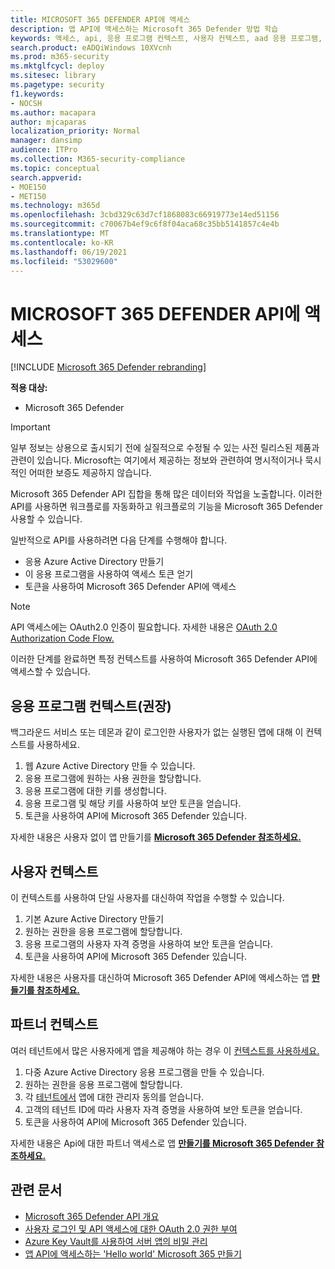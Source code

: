 ```yaml
---
title: MICROSOFT 365 DEFENDER API에 액세스
description: 앱 API에 액세스하는 Microsoft 365 Defender 방법 학습
keywords: 액세스, api, 응용 프로그램 컨텍스트, 사용자 컨텍스트, aad 응용 프로그램, 액세스 토큰
search.product: eADQiWindows 10XVcnh
ms.prod: m365-security
ms.mktglfcycl: deploy
ms.sitesec: library
ms.pagetype: security
f1.keywords:
- NOCSH
ms.author: macapara
author: mjcaparas
localization_priority: Normal
manager: dansimp
audience: ITPro
ms.collection: M365-security-compliance
ms.topic: conceptual
search.appverid:
- MOE150
- MET150
ms.technology: m365d
ms.openlocfilehash: 3cbd329c63d7cf1868083c66919773e14ed51156
ms.sourcegitcommit: c70067b4ef9c6f8f04aca68c35bb5141857c4e4b
ms.translationtype: MT
ms.contentlocale: ko-KR
ms.lasthandoff: 06/19/2021
ms.locfileid: "53029600"
---
```

# <a name="access-the-microsoft-365-defender-apis"></a>MICROSOFT 365 DEFENDER API에 액세스

[!INCLUDE [Microsoft 365 Defender rebranding](../includes/microsoft-defender.md)]

**적용 대상:**

- Microsoft 365 Defender

> [!IMPORTANT]
> 일부 정보는 상용으로 출시되기 전에 실질적으로 수정될 수 있는 사전 릴리스된 제품과 관련이 있습니다. Microsoft는 여기에서 제공하는 정보와 관련하여 명시적이거나 묵시적인 어떠한 보증도 제공하지 않습니다.

Microsoft 365 Defender API 집합을 통해 많은 데이터와 작업을 노출합니다. 이러한 API를 사용하면 워크플로를 자동화하고 워크플로의 기능을 Microsoft 365 Defender 사용할 수 있습니다.

일반적으로 API를 사용하려면 다음 단계를 수행해야 합니다.

- 응용 Azure Active Directory 만들기
- 이 응용 프로그램을 사용하여 액세스 토큰 얻기
- 토큰을 사용하여 Microsoft 365 Defender API에 액세스

> [!NOTE]
> API 액세스에는 OAuth2.0 인증이 필요합니다. 자세한 내용은 [OAuth 2.0 Authorization Code Flow.](/azure/active-directory/develop/active-directory-v2-protocols-oauth-code)

이러한 단계를 완료하면 특정 컨텍스트를 사용하여 Microsoft 365 Defender API에 액세스할 수 있습니다.

## <a name="application-context-recommended"></a>응용 프로그램 컨텍스트(권장)

백그라운드 서비스 또는 데몬과 같이 로그인한 사용자가 없는 실행된 앱에 대해 이 컨텍스트를 사용하세요.

1. 웹 Azure Active Directory 만들 수 있습니다.
2. 응용 프로그램에 원하는 사용 권한을 할당합니다.
3. 응용 프로그램에 대한 키를 생성합니다.
4. 응용 프로그램 및 해당 키를 사용하여 보안 토큰을 얻습니다.
5. 토큰을 사용하여 API에 Microsoft 365 Defender 있습니다.

자세한 내용은 사용자 없이 앱 만들기를 **[Microsoft 365 Defender 참조하세요.](api-create-app-web.md)**

## <a name="user-context"></a>사용자 컨텍스트

이 컨텍스트를 사용하여 단일 사용자를 대신하여 작업을 수행할 수 있습니다.

1. 기본 Azure Active Directory 만들기
2. 원하는 권한을 응용 프로그램에 할당합니다.
3. 응용 프로그램의 사용자 자격 증명을 사용하여 보안 토큰을 얻습니다.
4. 토큰을 사용하여 API에 Microsoft 365 Defender 있습니다.

자세한 내용은 사용자를 대신하여 Microsoft 365 Defender API에 액세스하는 앱 **[만들기를 참조하세요.](api-create-app-user-context.md)**

## <a name="partner-context"></a>파트너 컨텍스트

여러 테넌트에서 많은 사용자에게 앱을 제공해야 하는 경우 이 [컨텍스트를 사용하세요.](/azure/active-directory/develop/single-and-multi-tenant-apps)

1. 다중 Azure Active Directory 응용 프로그램을 만들 수 있습니다.
2. 원하는 권한을 응용 프로그램에 할당합니다.
3. 각 [테넌트에서](/azure/active-directory/develop/v2-permissions-and-consent#requesting-consent-for-an-entire-tenant) 앱에 대한 관리자 동의를 얻습니다.
4. 고객의 테넌트 ID에 따라 사용자 자격 증명을 사용하여 보안 토큰을 얻습니다.
5. 토큰을 사용하여 API에 Microsoft 365 Defender 있습니다.

자세한 내용은 Api에 대한 파트너 액세스로 앱 **[만들기를 Microsoft 365 Defender 참조하세요.](api-partner-access.md)**

## <a name="related-articles"></a>관련 문서

- [Microsoft 365 Defender API 개요](api-overview.md)
- [사용자 로그인 및 API 액세스에 대한 OAuth 2.0 권한 부여](/azure/active-directory/develop/active-directory-v2-protocols-oauth-code)
- [Azure Key Vault를 사용하여 서버 앱의 비밀 관리](/learn/modules/manage-secrets-with-azure-key-vault/)
- [앱 API에 액세스하는 'Hello world' Microsoft 365 만들기](api-hello-world.md)

